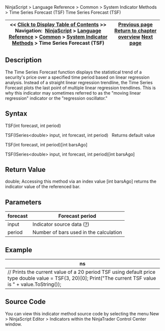 ﻿
NinjaScript \> Language Reference \> Common \> System Indicator Methods \> Time Series Forecast (TSF)
Time Series Forecast (TSF)

| \<\< [Click to Display Table of Contents](time_series_forecast_tsf.md) \>\> **Navigation:**     [NinjaScript](ninjascript.md) \> [Language Reference](language_reference_wip.md) \> [Common](common.md) \> [System Indicator Methods](indicators.md) \> Time Series Forecast (TSF) | [Previous page](swing.md) [Return to chapter overview](indicators.md) [Next page](trend-lines.md) |
| --- | --- |

## Description
The Time Series Forecast function displays the statistical trend of a security's price over a specified time period based on linear regression analysis. Instead of a straight linear regression trendline, the Time Series Forecast plots the last point of multiple linear regression trendlines. This is why this indicator may sometimes referred to as the "moving linear regression" indicator or the "regression oscillator."

## Syntax
TSF(int forecast, int period)  

TSF(ISeries\<double\> input, int forecast, int period)
 
Returns default value  

TSF(int forecast, int period)\[int barsAgo]  

TSF(ISeries\<double\> input, int forecast, int period)\[int barsAgo]

## Return Value
double; Accessing this method via an index value \[int barsAgo] returns the indicator value of the referenced bar.

## Parameters
| forecast | Forecast period |
| --- | --- |
| input | Indicator source data ([?](valid_input_data_for_indicator.md)) |
| period | Number of bars used in the calculation |

## Example
| ns |
| --- |
| // Prints the current value of a 20 period TSF using default price type double value \= TSF(3, 20)\[0]; Print("The current TSF value is " \+ value.ToString()); |

## Source Code
You can view this indicator method source code by selecting the menu New \> NinjaScript Editor \> Indicators within the NinjaTrader Control Center window.
